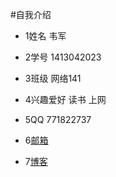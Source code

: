 #自我介绍
* 1姓名 韦军

* 2学号 1413042023 

* 3班级 网络141 

* 4兴趣爱好 读书 上网

* 5QQ 771822737

* 6[邮箱](http://www.771822737@qq.com)


* 7[博客](http://www.cnblogs.com/wjlxq/)

